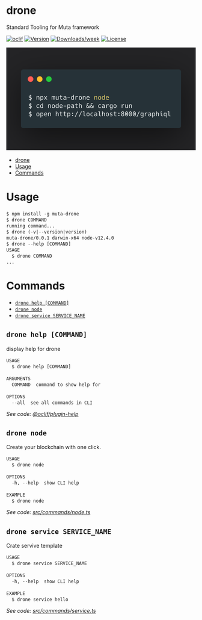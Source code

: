 # drone

Standard Tooling for Muta framework

[![oclif](https://img.shields.io/badge/cli-oclif-brightgreen.svg)](https://oclif.io)
[![Version](https://img.shields.io/npm/v/drone.svg)](https://npmjs.org/package/drone)
[![Downloads/week](https://img.shields.io/npm/dw/drone.svg)](https://npmjs.org/package/drone)
[![License](https://img.shields.io/npm/l/drone.svg)](https://github.com/yejiayu/drone/blob/master/package.json)

![](assets/code.png)

<!-- toc -->
* [drone](#drone)
* [Usage](#usage)
* [Commands](#commands)
<!-- tocstop -->

# Usage

<!-- usage -->
```sh-session
$ npm install -g muta-drone
$ drone COMMAND
running command...
$ drone (-v|--version|version)
muta-drone/0.0.1 darwin-x64 node-v12.4.0
$ drone --help [COMMAND]
USAGE
  $ drone COMMAND
...
```
<!-- usagestop -->

# Commands

<!-- commands -->
* [`drone help [COMMAND]`](#drone-help-command)
* [`drone node`](#drone-node)
* [`drone service SERVICE_NAME`](#drone-service-service_name)

## `drone help [COMMAND]`

display help for drone

```
USAGE
  $ drone help [COMMAND]

ARGUMENTS
  COMMAND  command to show help for

OPTIONS
  --all  see all commands in CLI
```

_See code: [@oclif/plugin-help](https://github.com/oclif/plugin-help/blob/v2.2.3/src/commands/help.ts)_

## `drone node`

Create your blockchain with one click.

```
USAGE
  $ drone node

OPTIONS
  -h, --help  show CLI help

EXAMPLE
  $ drone node
```

_See code: [src/commands/node.ts](https://github.com/yejiayu/drone/blob/v0.0.1/src/commands/node.ts)_

## `drone service SERVICE_NAME`

Crate servive template

```
USAGE
  $ drone service SERVICE_NAME

OPTIONS
  -h, --help  show CLI help

EXAMPLE
  $ drone service hello
```

_See code: [src/commands/service.ts](https://github.com/yejiayu/drone/blob/v0.0.1/src/commands/service.ts)_
<!-- commandsstop -->
